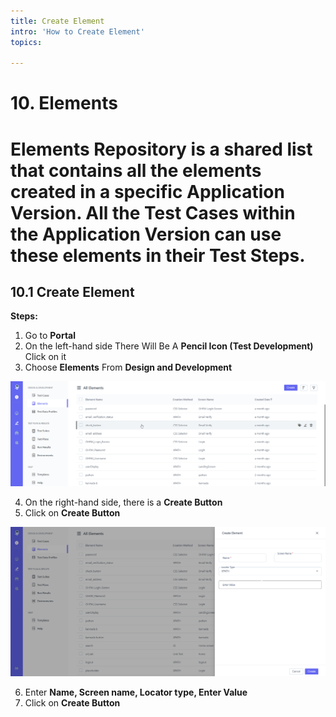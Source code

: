 ```yaml
---
title: Create Element
intro: 'How to Create Element'
topics:

---
```

# <a name="_uudqc2oy35q1"></a>10. **Elements**
# <a name="_cva6gzr73y3n"></a>Elements Repository is a shared list that contains all the elements created in a specific Application Version. All the Test Cases within the Application Version can use these elements in their Test Steps. 
## <a name="_6ko2nku2o0qu"></a> 10.1  **Create Element** 

**Steps:** 

1. Go to **Portal** 
2. On the left-hand side There Will Be A **Pencil Icon (Test Development)** Click on it 
3. Choose **Elements** From **Design and Development** 

![](imgs/element-list.png)

4. On the right-hand side, there is a **Create Button** 
5. Click on **Create Button** 

![](imgs/create-element.png)

6. Enter **Name, Screen name, Locator type, Enter Value**
7. Click on **Create Button** 


